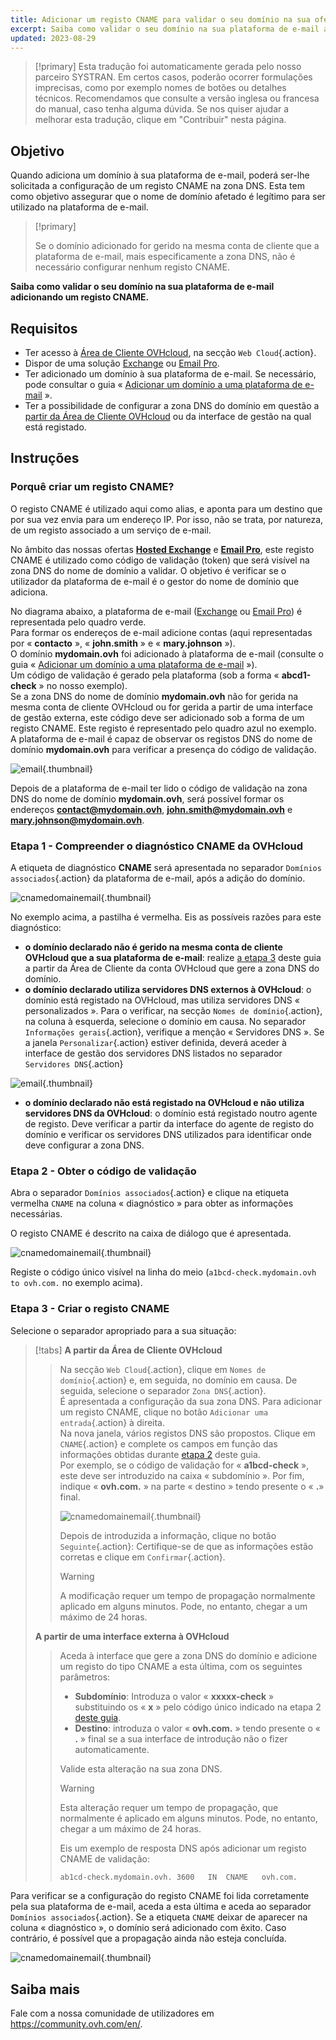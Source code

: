 ```yaml
---
title: Adicionar um registo CNAME para validar o seu domínio na sua oferta de e-mail
excerpt: Saiba como validar o seu domínio na sua plataforma de e-mail adicionando um registo CNAME
updated: 2023-08-29
---
```


> [!primary]
> Esta tradução foi automaticamente gerada pelo nosso parceiro SYSTRAN. Em certos casos, poderão ocorrer formulações imprecisas, como por exemplo nomes de botões ou detalhes técnicos. Recomendamos que consulte a versão inglesa ou francesa do manual, caso tenha alguma dúvida. Se nos quiser ajudar a melhorar esta tradução, clique em "Contribuir" nesta página.
>

## Objetivo

Quando adiciona um domínio à sua plataforma de e-mail, poderá ser-lhe solicitada a configuração de um registo CNAME na zona DNS. Esta tem como objetivo assegurar que o nome de domínio afetado é legítimo para ser utilizado na plataforma de e-mail.

> [!primary]
>
> Se o domínio adicionado for gerido na mesma conta de cliente que a plataforma de e-mail, mais especificamente a zona DNS, não é necessário configurar nenhum registo CNAME.

**Saiba como validar o seu domínio na sua plataforma de e-mail adicionando um registo CNAME.**

## Requisitos

- Ter acesso à [Área de Cliente OVHcloud](https://www.ovh.com/auth/?action=gotomanager&from=https://www.ovh.pt/&ovhSubsidiary=pt), na secção `Web Cloud`{.action}.
- Dispor de uma solução [Exchange](https://www.ovhcloud.com/pt/emails/) ou [Email Pro](https://www.ovhcloud.com/pt/emails/email-pro/).
- Ter adicionado um domínio à sua plataforma de e-mail. Se necessário, pode consultar o guia « [Adicionar um domínio a uma plataforma de e-mail](/pages/web_cloud/email_and_collaborative_solutions/microsoft_exchange/exchange_adding_domain) ».
- Ter a possibilidade de configurar a zona DNS do domínio em questão a [partir da Área de Cliente OVHcloud](/pages/web_cloud/domains/dns_zone_edit) ou da interface de gestão na qual está registado.

## Instruções

### Porquê criar um registo CNAME?

O registo CNAME é utilizado aqui como alias, e aponta para um destino que por sua vez envia para um endereço IP. Por isso, não se trata, por natureza, de um registo associado a um serviço de e-mail.

No âmbito das nossas ofertas [**Hosted Exchange**](https://www.ovhcloud.com/pt/emails/hosted-exchange/) e [**Email Pro**](https://www.ovhcloud.com/pt/emails/email-pro/), este registo CNAME é utilizado como código de validação (token) que será visível na zona DNS do nome de domínio a validar. O objetivo é verificar se o utilizador da plataforma de e-mail é o gestor do nome de domínio que adiciona.

No diagrama abaixo, a plataforma de e-mail ([Exchange](https://www.ovhcloud.com/pt/emails/) ou [Email Pro](https://www.ovhcloud.com/pt/emails/email-pro/)) é representada pelo quadro verde.<br>
Para formar os endereços de e-mail adicione contas (aqui representadas por « **contacto** », « **john.smith** » e « **mary.johnson** »).<br>
O domínio **mydomain.ovh** foi adicionado à plataforma de e-mail (consulte o guia « [Adicionar um domínio a uma plataforma de e-mail](/pages/web_cloud/email_and_colaborative_solutions/microsoft_exchange/exchange_adding_domain) »).<br>
Um código de validação é gerado pela plataforma (sob a forma « **abcd1-check** » no nosso exemplo).<br>
Se a zona DNS do nome de domínio **mydomain.ovh** não for gerida na mesma conta de cliente OVHcloud ou for gerida a partir de uma interface de gestão externa, este código deve ser adicionado sob a forma de um registo CNAME. Este registo é representado pelo quadro azul no exemplo.<br>
A plataforma de e-mail é capaz de observar os registos DNS do nome de domínio **mydomain.ovh** para verificar a presença do código de validação.

![email](images/email-dns-conf-cname01.png){.thumbnail}

Depois de a plataforma de e-mail ter lido o código de validação na zona DNS do nome de domínio **mydomain.ovh**, será possível formar os endereços **contact@mydomain.ovh**, **john.smith@mydomain.ovh** e **mary.johnson@mydomain.ovh**.

### Etapa 1 - Compreender o diagnóstico CNAME da OVHcloud <a name="step1"></a>

A etiqueta de diagnóstico **CNAME** será apresentada no separador `Domínios associados`{.action} da plataforma de e-mail, após a adição do domínio.

![cnamedomainemail](images/cname_exchange_diagnostic.png){.thumbnail}

No exemplo acima, a pastilha é vermelha. Eis as possíveis razões para este diagnóstico:

- **o domínio declarado não é gerido na mesma conta de cliente OVHcloud que a sua plataforma de e-mail**: realize [a etapa 3](#step3) deste guia a partir da Área de Cliente da conta OVHcloud que gere a zona DNS do domínio.
- **o domínio declarado utiliza servidores DNS externos à OVHcloud**: o domínio está registado na OVHcloud, mas utiliza servidores DNS « personalizados ». Para o verificar, na secção `Nomes de domínio`{.action}, na coluna à esquerda, selecione o domínio em causa. No separador `Informações gerais`{.action}, verifique a menção « Servidores DNS ». Se a janela `Personalizar`{.action} estiver definida, deverá aceder à interface de gestão dos servidores DNS listados no separador `Servidores DNS`{.action}

![email](images/email-dns-conf-cname02.png){.thumbnail}

- **o domínio declarado não está registado na OVHcloud e não utiliza servidores DNS da OVHcloud**: o domínio está registado noutro agente de registo. Deve verificar a partir da interface do agente de registo do domínio e verificar os servidores DNS utilizados para identificar onde deve configurar a zona DNS.

### Etapa 2 - Obter o código de validação <a name="step2"></a>

Abra o separador `Domínios associados`{.action} e clique na etiqueta vermelha `CNAME` na coluna « diagnóstico » para obter as informações necessárias.

O registo CNAME é descrito na caixa de diálogo que é apresentada.

![cnamedomainemail](images/cname_exchange_informations.png){.thumbnail}

Registe o código único visível na linha do meio (`a1bcd-check.mydomain.ovh to ovh.com.` no exemplo acima).

### Etapa 3 - Criar o registo CNAME <a name="step3"></a>

Selecione o separador apropriado para a sua situação:

> [!tabs]
> **A partir da Área de Cliente OVHcloud**
>> Na secção `Web Cloud`{.action}, clique em `Nomes de domínio`{.action} e, em seguida, no domínio em causa. De seguida, selecione o separador `Zona DNS`{.action}.<br>
>> É apresentada a configuração da sua zona DNS. Para adicionar um registo CNAME, clique no botão `Adicionar uma entrada`{.action} à direita.<br>
>> Na nova janela, vários registos DNS são propostos. Clique em `CNAME`{.action} e complete os campos em função das informações obtidas durante [etapa 2](#step2) deste guia.<br>
>> Por exemplo, se o código de validação for « **a1bcd-check** », este deve ser introduzido na caixa « subdomínio ». Por fim, indique « **ovh.com.** » na parte « destino » tendo presente o « **.**» final.
>>
>> ![cnamedomainemail](images/cname_add_entry_dns_zone.png){.thumbnail}
>>
>> Depois de introduzida a informação, clique no botão `Seguinte`{.action}: Certifique-se de que as informações estão corretas e clique em `Confirmar`{.action}.<br>
>>
>> > [!warning]
>> >
>> > A modificação requer um tempo de propagação normalmente aplicado em alguns minutos. Pode, no entanto, chegar a um máximo de 24 horas.
>>
> **A partir de uma interface externa à OVHcloud**
>>
>> Aceda à interface que gere a zona DNS do domínio e adicione um registo do tipo CNAME a esta última, com os seguintes parâmetros:
>>
>> - **Subdomínio**: Introduza o valor « **xxxxx-check** » substituindo os « **x** » pelo código único indicado na etapa 2 [deste guia](#step2).
>> - **Destino**: introduza o valor « **ovh.com.** » tendo presente o « **.** » final se a sua interface de introdução não o fizer automaticamente.
>>
>> Valide esta alteração na sua zona DNS.
>>
>> > [!warning]
>> >
>> > Esta alteração requer um tempo de propagação, que normalmente é aplicado em alguns minutos. Pode, no entanto, chegar a um máximo de 24 horas.
>> >
>>
>> Eis um exemplo de resposta DNS após adicionar um registo CNAME de validação:
>>
>> ```bash
>> ab1cd-check.mydomain.ovh. 3600	IN	CNAME	ovh.com.
>> ```

Para verificar se a configuração do registo CNAME foi lida corretamente pela sua plataforma de e-mail, aceda a esta última e aceda ao separador `Domínios associados`{.action}. Se a etiqueta `CNAME` deixar de aparecer na coluna « diagnóstico », o domínio será adicionado com êxito. Caso contrário, é possível que a propagação ainda não esteja concluída.

![cnamedomainemail](images/cname_exchange_diagnostic_green.png){.thumbnail}

## Saiba mais

Fale com a nossa comunidade de utilizadores em <https://community.ovh.com/en/>.